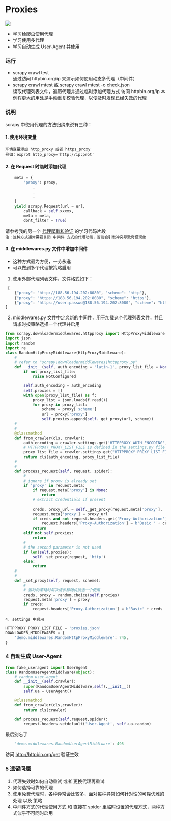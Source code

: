 # Proxies
![](https://img.shields.io/badge/python3-passing-brightgreen.svg)

- 学习给爬虫使用代理
- 学习使用多代理
- 学习自动生成 User-Agent 并使用

### 运行
- scrapy crawl test    
    通过访问 httpbin.org/ip 来演示如何使用动态多代理（中间件）
- scrapy crawl mtest   或    scrapy crawl mtest -o check.json     
    读取代理列表文件，遍历代理并通过临时添加代理方式 访问 httpbin.org/ip
    本例程更大的用处是手动重复校验代理，以便及时发现已经失效的代理

### 说明
scrapy 中使用代理的方法归纳来说有三种：
#### 1. 使用环境变量

    环境变量添加 http_proxy 或者 https_proxy    
    例如：exprot http_proxy='http://ip:prot'   

#### 2. 在 Request 时临时添加代理
``` py
    meta = {
        'proxy': proxy,
            .
            .
            .
    }
    yield scrapy.Request(url = url,
        callback = self.xxxxx,
        meta = meta,
        dont_filter = True)
```
请参考我的另一个 [代理爬取和验证](https://github.com/CrawlSpider/Proxies/blob/11fe655a9c96948968aab225d8e5d1dd648e8fbf/proxy/proxies/proxies/spiders/xcip.py#L54) 的学习代码片段   
`注：这种方式通常需要关闭 中间件 方式的代理功能，否则会引发冲突导致奇怪现象`

#### 3. 在 middlewares.py 文件中增加中间件
- 这种方式最为方便，一劳永逸
- 可以做到多个代理按策略启用    
1. 使用外部代理列表文件，文件格式如下：
```py
 [
    {"proxy": "http://188.56.194.202:8080", "scheme": "http"},
    {"proxy": "https://188.56.194.202:8080", "scheme": "https"},
    {"proxy": "https://user:passwd@188.56.194.202:8080", "scheme": "https"}
]
```
2. middlewares.py 文件中定义新的中间件，用于加载这个代理列表文件，并且请求时按策略选择一个代理并启用
```py
from scrapy.downloadermiddlewares.httpproxy import HttpProxyMiddleware
import json
import random
import re
class RandomHttpProxyMiddleware(HttpProxyMiddleware):
    #
    # refer to "scrapy\downloadermiddlewares\httpproxy.py"
    def __init__(self, auth_encoding = 'latin-1', proxy_list_file = None):
        if not proxy_list_file:
            raise NotConfigured

        self.auth_encoding = auth_encoding
        self.proxies = []
        with open(proxy_list_file) as f:
            proxy_list = json.loads(f.read())
            for proxy in proxy_list:
                scheme = proxy['scheme']
                url = proxy['proxy']
                self.proxies.append(self._get_proxy(url, scheme))
    #
    #
    @classmethod
    def from_crawler(cls, crawler):
        auth_encoding = crawler.settings.get('HTTPPROXY_AUTH_ENCODING', 'latin-1')
        # HTTPPROXY_PROXY_LIST_FILE is defined in the settings.py file
        proxy_list_file = crawler.settings.get("HTTPPROXY_PROXY_LIST_FILE")
        return cls(auth_encoding, proxy_list_file)
    #
    #
    def process_request(self, request, spider):
        #
        # ignore if proxy is already set
        if 'proxy' in request.meta:
            if request.meta['proxy'] is None:
                return
            # extract credentials if present
            
            creds, proxy_url = self._get_proxy(request.meta['proxy'], '')
            request.meta['proxy'] = proxy_url
            if creds and not request.headers.get('Proxy-Authorization'):
                request.headers['Proxy-Authorization'] = b'Basic ' + creds
            return
        elif not self.proxies:
            return
        #
        # the second parameter is not used
        if len(self.proxies):
            self._set_proxy(request, 'http')
        else:
            return
    #
    #
    def _set_proxy(self, request, scheme):
        #
        # 暂时的策略时每次请求都随机挑选一个使用
        creds, proxy = random.choice(self.proxies)
        request.meta['proxy'] = proxy
        if creds:
            request.headers['Proxy-Authorization'] = b'Basic' + creds
```
    4. settings 中启用
```py
HTTPPROXY_PROXY_LIST_FILE = 'proxies.json'
DOWNLOADER_MIDDLEWARES = {
    'demo.middlewares.RandomHttpProxyMiddleware': 745,
}
```
### 4 自动生成  User-Agent
```python
from fake_useragent import UserAgent
class RandomUserAgentMiddlware(object):
    # random user-agent
    def __init__(self,crawler):
        super(RandomUserAgentMiddlware,self).__init__()
        self.ua = UserAgent()

    @classmethod
    def from_crawler(cls,crawler):
        return cls(crawler)

    def process_request(self,request,spider):
        request.headers.setdefault('User-Agent', self.ua.random)
```
最后别忘了
```python
    'demo.middlewares.RandomUserAgentMiddlware': 495
```
访问 http://httpbin.org/get 验证生效
### 5 遗留问题
1. 代理失效时如何自动重试 或者 更换代理再重试
1. 如何选择可靠的代理
1. 使用免费代理时，各种异常会比较多，面对每种异常如何针对性的可靠优雅的处理 以及 策略
1. 中间件方式的代理使用方式 和 直接在 spider 里临时设置的代理方式，两种方式似乎不可同时启用
